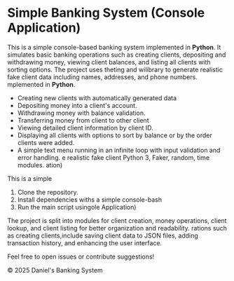 # Simple Banking System (Console Application)

This is a simple console-based banking system implemented in **Python**. It simulates basic banking operations such as creating clients, depositing and withdrawing money, viewing client balances, and listing all clients with sorting options. The project uses theting and wilibrary to generate realistic fake client data including names, addresses, and phone numbers.
mplemented in **Python**. 
- Creating new clients with automatically generated data
- Depositing money into a client's account.
- Withdrawing money with balance validation.
- Transferring money from client to other client 
- Viewing detailed client information by client ID.
- Displaying all clients with options to sort by balance or by the order clients were added.
- A simple text menu running in an infinite loop with input validation and error handling.
e realistic fake client Python 3, Faker, random, time modules.
ation)

This is a simple 
1. Clone the repository.
2. Install dependencies withs a simple console-bash
3. Run the main script usingole Application)



The project is split into modules for client creation, money operations, client lookup, and client listing for better organization and readability.
rations such as creating clients,include saving client data to JSON files, adding transaction history, and enhancing the user interface.

Feel free to open issues or contribute suggestions!

© 2025 Daniel's Banking System
